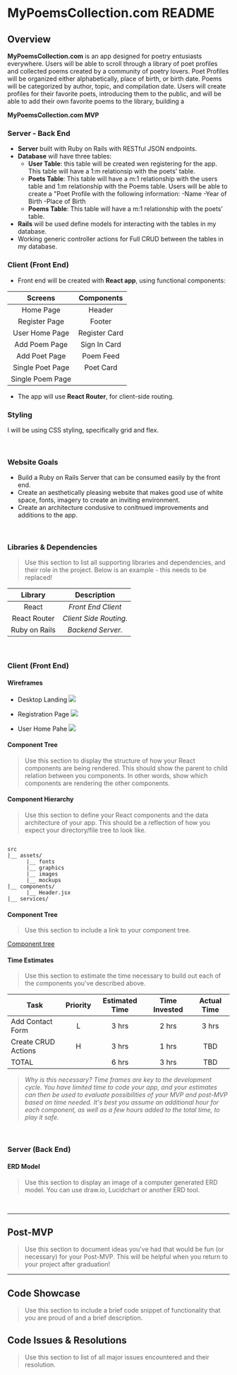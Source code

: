 # MyPoemsCollection.com README

## Overview

**MyPoemsCollection.com** is an app designed for poetry entusiasts everywhere. Users will be able to scroll through a library of poet profiles and collected poems created by a community of poetry lovers. Poet Profiles will be organized either alphabetically, place of birth, or birth date. Poems will be categorized by author, topic, and compilation date. Users will create profiles for their favorite poets, introducing them to the public, and will be able to add their own favorite poems to the library, building a 
<br>

**MyPoemsCollection.com MVP** 

### Server - Back End

- **Server** built with Ruby on Rails with RESTful JSON endpoints. 
- **Database** will have three tables:
  - **User Table**: this table will be created wen registering for the app. This table will have a 1:m relationsip with the poets' table.
  - **Poets Table**: This table will have a m:1 relationship with the users table and 1:m relationship with the Poems table. Users will be able to create a "Poet Profile with the following information:
    -Name
    -Year of Birth
    -Place of Birth
  - **Poems Table**: This table will have a m:1 relationship with the poets' table.
- **Rails** will be used define models for interacting with the tables in my database.
- Working generic controller actions for Full CRUD between the tables in my database. 

### Client (Front End)

- Front end will be created with **React app**, using functional components:

|     Screens      | Components  |
| :--------------: | :---------: |
|     Home Page    |   Header    |
|   Register Page  |   Footer    |
|   User Home Page |Register Card|
|   Add Poem Page  |Sign In Card |
|   Add Poet Page  | Poem Feed   |
| Single Poet Page | Poet Card   |
|  Single Poem Page|             |

- The app will use **React Router**, for client-side routing.

### Styling

I will be using CSS styling, specifically grid and flex.

<br>

### Website Goals

- Build a Ruby on Rails Server that can be consumed easily by the front end.
- Create an aesthetically pleasing website that makes good use of white space, fonts, imagery to create an inviting environment.
- Create an architecture condusive to conitnued improvements and additions to the app.

<br>

### Libraries & Dependencies

> Use this section to list all supporting libraries and dependencies, and their role in the project. Below is an example - this needs to be replaced!

|     Library      | Description    |
| :--------------: | :-------------:|
|      React       | _Front End Client_ |
|   React Router   | _Client Side Routing._ |
|   Ruby on Rails  | _Backend Server._ |


<br>

### Client (Front End)

#### Wireframes

- Desktop Landing
![](https://i.imgur.com/EqMCQxa.png)

- Registration Page
![](https://i.imgur.com/59h4tzQ.png)

- User Home Pahe
![](https://i.imgur.com/hxCe94r.png)

#### Component Tree

> Use this section to display the structure of how your React components are being rendered. This should show the parent to child relation between you components. In other words, show which components are rendering the other components. 

#### Component Hierarchy

> Use this section to define your React components and the data architecture of your app. This should be a reflection of how you expect your directory/file tree to look like. 

``` structure

src
|__ assets/
      |__ fonts
      |__ graphics
      |__ images
      |__ mockups
|__ components/
      |__ Header.jsx
|__ services/

```

#### Component Tree

> Use this section to include a link to your component tree.

[Component tree](url)

#### Time Estimates

> Use this section to estimate the time necessary to build out each of the components you've described above.

| Task                | Priority | Estimated Time | Time Invested | Actual Time |
| ------------------- | :------: | :------------: | :-----------: | :---------: |
| Add Contact Form    |    L     |     3 hrs      |     2 hrs     |    3 hrs    |
| Create CRUD Actions |    H     |     3 hrs      |     1 hrs     |     TBD     |
| TOTAL               |          |     6 hrs      |     3 hrs     |     TBD     |

> _Why is this necessary? Time frames are key to the development cycle. You have limited time to code your app, and your estimates can then be used to evaluate possibilities of your MVP and post-MVP based on time needed. It's best you assume an additional hour for each component, as well as a few hours added to the total time, to play it safe._

<br>

### Server (Back End)

#### ERD Model

> Use this section to display an image of a computer generated ERD model. You can use draw.io, Lucidchart or another ERD tool.

<br>

***

## Post-MVP

> Use this section to document ideas you've had that would be fun (or necessary) for your Post-MVP. This will be helpful when you return to your project after graduation!

***

## Code Showcase

> Use this section to include a brief code snippet of functionality that you are proud of and a brief description.

## Code Issues & Resolutions

> Use this section to list of all major issues encountered and their resolution.
